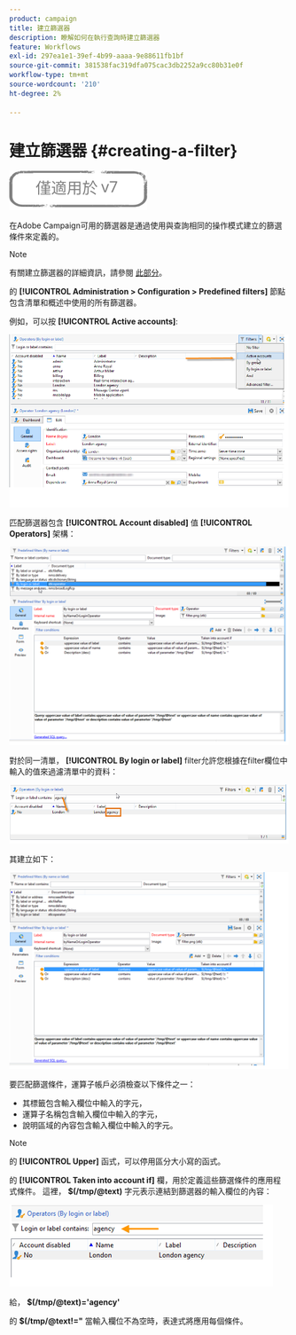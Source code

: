 ```yaml
---
product: campaign
title: 建立篩選器
description: 瞭解如何在執行查詢時建立篩選器
feature: Workflows
exl-id: 297ea1e1-39ef-4b99-aaaa-9e88611fb1bf
source-git-commit: 381538fac319dfa075cac3db2252a9cc80b31e0f
workflow-type: tm+mt
source-wordcount: '210'
ht-degree: 2%

---
```


# 建立篩選器 {#creating-a-filter}

![](../../assets/v7-only.svg)

在Adobe Campaign可用的篩選器是通過使用與查詢相同的操作模式建立的篩選條件來定義的。

>[!NOTE]
>
>有關建立篩選器的詳細資訊，請參閱 [此部分](../../platform/using/filtering-options.md)。

的 **[!UICONTROL Administration > Configuration > Predefined filters]** 節點包含清單和概述中使用的所有篩選器。

例如，可以按 **[!UICONTROL Active accounts]**:

![](assets/query_editor_filter_sample_1.png)

匹配篩選器包含 **[!UICONTROL Account disabled]** 值 **[!UICONTROL Operators]** 架構：

![](assets/query_editor_filter_sample_2.png)

對於同一清單， **[!UICONTROL By login or label]** filter允許您根據在filter欄位中輸入的值來過濾清單中的資料：

![](assets/query_editor_filter_sample_3.png)

其建立如下：

![](assets/query_editor_filter_sample_4.png)

要匹配篩選條件，運算子帳戶必須檢查以下條件之一：

* 其標籤包含輸入欄位中輸入的字元，
* 運算子名稱包含輸入欄位中輸入的字元，
* 說明區域的內容包含輸入欄位中輸入的字元。

>[!NOTE]
>
>的 **[!UICONTROL Upper]** 函式，可以停用區分大小寫的函式。

的 **[!UICONTROL Taken into account if]** 欄，用於定義這些篩選條件的應用程式條件。 這裡， **$(/tmp/@text)** 字元表示連結到篩選器的輸入欄位的內容：

![](assets/query_editor_filter_sample_5.png)

給， **$(/tmp/@text)=&#39;agency&#39;**

的 **$(/tmp/@text!=&quot;** 當輸入欄位不為空時，表達式將應用每個條件。
